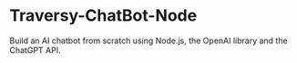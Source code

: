 # Traversy-ChatBot-Node
 Build an AI chatbot from scratch using Node.js, the OpenAI library and the ChatGPT API.
